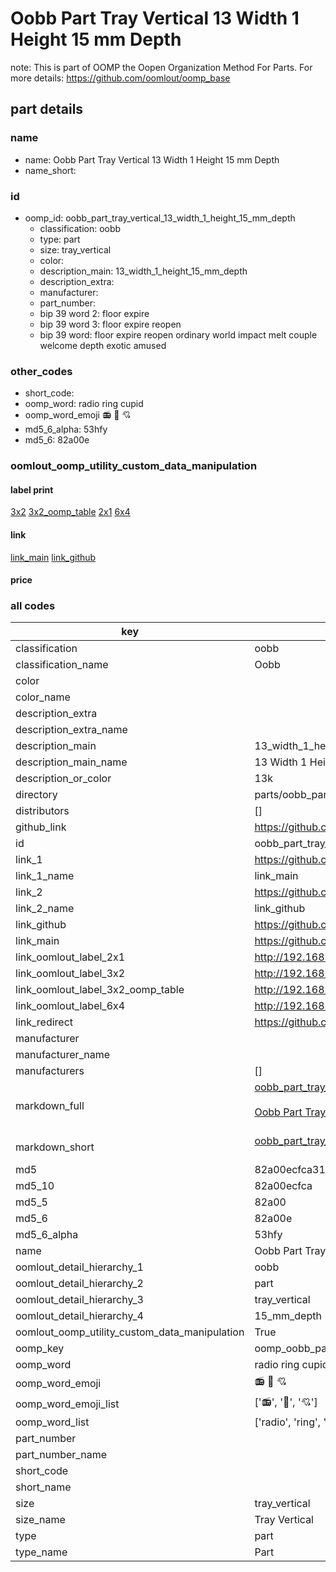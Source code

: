 # Oobb Part Tray Vertical 13 Width 1 Height 15 mm Depth  

note: This is part of OOMP the Oopen Organization Method For Parts. For more details: https://github.com/oomlout/oomp_base

##  part details
  







### name
* name: Oobb Part Tray Vertical 13 Width 1 Height 15 mm Depth
* name_short: 
### id
* oomp_id: oobb_part_tray_vertical_13_width_1_height_15_mm_depth
  * classification: oobb
  * type: part
  * size: tray_vertical
  * color: 
  * description_main: 13_width_1_height_15_mm_depth
  * description_extra: 
  * manufacturer: 
  * part_number: 
  * bip 39 word 2: floor expire
  * bip 39 word 3: floor expire reopen
  * bip 39 word: floor expire reopen ordinary world impact melt couple welcome depth exotic amused

### other_codes
* short_code: 
* oomp_word: radio ring cupid
* oomp_word_emoji :radio: :ring: :cupid:
* md5_6_alpha: 53hfy
* md5_6: 82a00e






### oomlout_oomp_utility_custom_data_manipulation
#### label print
[3x2](http://192.168.1.245:1112/?label=oomp%2053hfy)
[3x2_oomp_table](http://192.168.1.108:1112/?label=oomp%2053hfy)
[2x1](http://192.168.1.242:1112/?label=oomp%2053hfy)
[6x4](http://192.168.1.55:1112/?label=oomp%2053hfy)    

#### link

[link_main](https://github.com/oomlout/oomlout_oomp_version_1_messy/tree/main/parts/oobb_part_tray_vertical_13_width_1_height_15_mm_depth) [link_github](https://github.com/oomlout/oomlout_oomp_version_1_messy/tree/main/parts/oobb_part_tray_vertical_13_width_1_height_15_mm_depth)                             

#### price







### all codes 
| key | value |  
| --- | --- |  
| classification | oobb |  
| classification_name | Oobb |  
| color |  |  
| color_name |  |  
| description_extra |  |  
| description_extra_name |  |  
| description_main | 13_width_1_height_15_mm_depth |  
| description_main_name | 13 Width 1 Height 15 mm Depth |  
| description_or_color | 13k |  
| directory | parts/oobb_part_tray_vertical_13_width_1_height_15_mm_depth |  
| distributors | [] |  
| github_link | https://github.com/oomlout/oomlout_oomp_part_src/tree/main/parts/oobb_part_tray_vertical_13_width_1_height_15_mm_depth |  
| id | oobb_part_tray_vertical_13_width_1_height_15_mm_depth |  
| link_1 | https://github.com/oomlout/oomlout_oomp_version_1_messy/tree/main/parts/oobb_part_tray_vertical_13_width_1_height_15_mm_depth |  
| link_1_name | link_main |  
| link_2 | https://github.com/oomlout/oomlout_oomp_version_1_messy/tree/main/parts/oobb_part_tray_vertical_13_width_1_height_15_mm_depth |  
| link_2_name | link_github |  
| link_github | https://github.com/oomlout/oomlout_oomp_version_1_messy/tree/main/parts/oobb_part_tray_vertical_13_width_1_height_15_mm_depth |  
| link_main | https://github.com/oomlout/oomlout_oomp_version_1_messy/tree/main/parts/oobb_part_tray_vertical_13_width_1_height_15_mm_depth |  
| link_oomlout_label_2x1 | http://192.168.1.242:1112/?label=oomp%2053hfy |  
| link_oomlout_label_3x2 | http://192.168.1.245:1112/?label=oomp%2053hfy |  
| link_oomlout_label_3x2_oomp_table | http://192.168.1.108:1112/?label=oomp%2053hfy |  
| link_oomlout_label_6x4 | http://192.168.1.55:1112/?label=oomp%2053hfy |  
| link_redirect | https://github.com/oomlout/oomlout_oomp_version_1_messy/tree/main/parts/oobb_part_tray_vertical_13_width_1_height_15_mm_depth |  
| manufacturer |  |  
| manufacturer_name |  |  
| manufacturers | [] |  
| markdown_full | [oobb_part_tray_vertical_13_width_1_height_15_mm_depth](none)<br>[](none)<br>[Oobb Part Tray Vertical 13 Width 1 Height 15 Mm Depth](none)<br><br> |  
| markdown_short | [oobb_part_tray_vertical_13_width_1_height_15_mm_depth](none)<br><br> |  
| md5 | 82a00ecfca313155c77ed9c56cd41acb |  
| md5_10 | 82a00ecfca |  
| md5_5 | 82a00 |  
| md5_6 | 82a00e |  
| md5_6_alpha | 53hfy |  
| name | Oobb Part Tray Vertical 13 Width 1 Height 15 mm Depth |  
| oomlout_detail_hierarchy_1 | oobb |  
| oomlout_detail_hierarchy_2 | part |  
| oomlout_detail_hierarchy_3 | tray_vertical |  
| oomlout_detail_hierarchy_4 | 15_mm_depth |  
| oomlout_oomp_utility_custom_data_manipulation | True |  
| oomp_key | oomp_oobb_part_tray_vertical_13_width_1_height_15_mm_depth |  
| oomp_word | radio ring cupid |  
| oomp_word_emoji | :radio: :ring: :cupid: |  
| oomp_word_emoji_list | [':radio:', ':ring:', ':cupid:'] |  
| oomp_word_list | ['radio', 'ring', 'cupid'] |  
| part_number |  |  
| part_number_name |  |  
| short_code |  |  
| short_name |  |  
| size | tray_vertical |  
| size_name | Tray Vertical |  
| type | part |  
| type_name | Part |  
